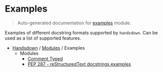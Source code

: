 # Examples

> Auto-generated documentation for [examples](https://github.com/vemel/handsdown/blob/master/examples/__init__.py) module.

Examples of different docstring formats supported by `handsdown`.
Can be used as a list of supported features.

- [Handsdown](../README.md#-handsdown---python-documentation-generator) / [Modules](../MODULES.md#modules) / Examples
  - Modules
    - [Comment Typed](comment_typed.md#comment-typed)
    - [PEP 287 - reStructuredText docstrings examples](rst_docstrings.md#pep-287---restructuredtext-docstrings-examples)
